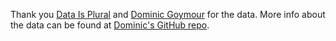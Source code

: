 Thank you [Data Is Plural](https://www.data-is-plural.com/archive/2025-01-29-edition/) and [Dominic Goymour](https://www.linkedin.com/in/dominic-goymour-gradiema-b660981ab/) for the data. 
More info about the data can be found at [Dominic's GitHub repo](https://github.com/domigmr/henley).
